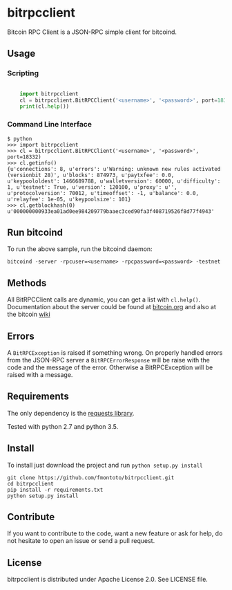 # bitrpcclient
Bitcoin RPC Client is a JSON-RPC simple client for bitcoind.

## Usage

### Scripting
```python

    import bitrpcclient
    cl = bitrpcclient.BitRPCClient('<username>', '<password>', port=18332)
    print(cl.help())
```

### Command Line Interface
```
$ python
>>> import bitrpcclient
>>> cl = bitrpcclient.BitRPCClient('<username>', '<password>', port=18332)
>>> cl.getinfo()
{u'connections': 8, u'errors': u'Warning: unknown new rules activated (versionbit 28)', u'blocks': 874973, u'paytxfee': 0.0, u'keypoololdest': 1466689788, u'walletversion': 60000, u'difficulty': 1, u'testnet': True, u'version': 120100, u'proxy': u'', u'protocolversion': 70012, u'timeoffset': -1, u'balance': 0.0, u'relayfee': 1e-05, u'keypoolsize': 101}
>>> cl.getblockhash(0)
u'000000000933ea01ad0ee984209779baaec3ced90fa3f408719526f8d77f4943'
```

## Run bitcoind
To run the above sample, run the bitcoind daemon:
```
bitcoind -server -rpcuser=<username> -rpcpassword=<password> -testnet
```

## Methods
All BitRPCClient calls are dynamic, you can get a list with `cl.help()`. Documentation about the server could be found at [bitcoin.org](https://bitcoin.org/en/developer-reference#remote-procedure-calls-rpcs) and also at the bitcoin [wiki](https://en.bitcoin.it/wiki/Original_Bitcoin_client/API_calls_list)

## Errors
A `BitRPCException` is raised if something wrong. On properly handled errors from the JSON-RPC server a `BitRPCErrorResponse` will be raise with the code and the message of the error. Otherwise a BitRPCException will be raised with a message.

## Requirements
The only dependency is the [requests library](http://docs.python-requests.org).

Tested with python 2.7 and python 3.5.

## Install
To install just download the project and run `python setup.py install`
```
git clone https://github.com/fmontoto/bitrpcclient.git
cd bitrpcclient
pip install -r requirements.txt
python setup.py install
```

## Contribute
If you want to contribute to the code, want a new feature or ask for help, do not hesitate to open an issue or send a pull request.

## License
bitrpcclient is distributed under Apache License 2.0. See LICENSE file.

